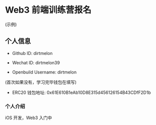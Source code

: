 # Web3 前端训练营报名
(示例)
## 个人信息

* Github ID: dirtmelon

* Wechat ID: dirtmelon39

* Openbuild Username: dirtmelon

(首次如果没有，学习完毕钱包在填写)

* ERC20 钱包地址: 0x61E610B1eAb10D8E315d456126154B43CDfF2D1b

### 个人介绍

iOS 开发，Web3 入门中
